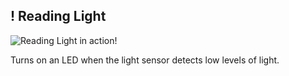 ! Reading Light
---

![Reading Light in action!](https://raw.githubusercontent.com/DeadlyBrad42/ArduinoProjects/master/ReadingLight/ReadingLight.gif?token=11592__eyJzY29wZSI6IlJhd0Jsb2I6RGVhZGx5QnJhZDQyL0FyZHVpbm9Qcm9qZWN0cy9tYXN0ZXIvUmVhZGluZ0xpZ2h0L1JlYWRpbmdMaWdodC5naWYiLCJleHBpcmVzIjoxNDA1MzkwNjMwfQ%3D%3D--4abd9233a97d87b7f16df0f1145e0dd19577d5a4)

Turns on an LED when the light sensor detects low levels of light.